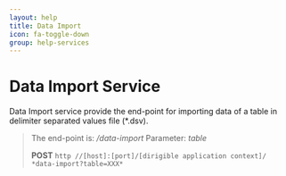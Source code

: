 ```yaml
---
layout: help
title: Data Import
icon: fa-toggle-down
group: help-services
---
```


Data Import Service
===

Data Import service provide the end-point for importing data of a table in delimiter separated values file (*.dsv).

> The end-point is: */data-import*
> Parameter: *table*
> 
> **POST** `http //[host]:[port]/[dirigible application context]/ *data-import?table=XXX*`

